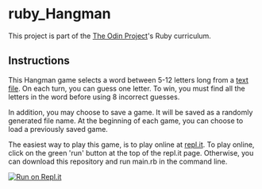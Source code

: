 # ruby_Hangman
This project is part of the [The Odin Project](https://www.theodinproject.com/paths/full-stack-ruby-on-rails/courses/ruby-programming/lessons/file-i-o-and-serialization-ruby-programming)'s Ruby curriculum. 

## Instructions
This Hangman game selects a word between 5-12 letters long from a [text file](https://www.scrapmaker.com/view/twelve-dicts/5desk.txt). On each turn, you can guess one letter. To win, you must find all the letters in the word before using 8 incorrect guesses.

In addition, you may choose to save a game. It will be saved as a randomly generated file name. At the beginning of each game, you can choose to load a previously saved game.

The easiest way to play this game, is to play online at [repl.it](https://repl.it/@rlmoser/rubyhangman). To play online, click on the green 'run' button at the top of the repl.it page. Otherwise, you can download this repository and run main.rb in the command line. 

[![Run on Repl.it](https://repl.it/badge/github/rlmoser99/ruby_hangman)](https://repl.it/github/rlmoser99/ruby_hangman)
